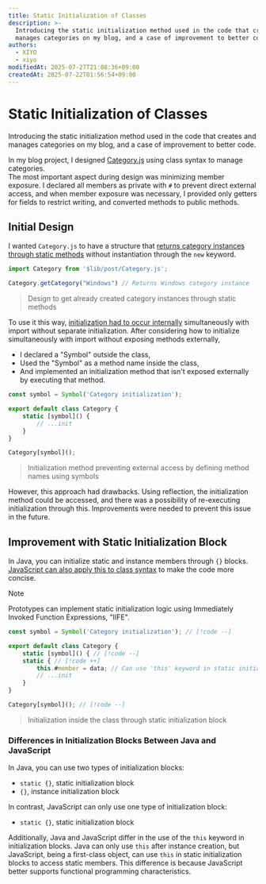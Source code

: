 ```yaml
---
title: Static Initialization of Classes
description: >-
  Introducing the static initialization method used in the code that creates and
  manages categories on my blog, and a case of improvement to better code.
authors:
  - XIYO
  - xiyo
modifiedAt: 2025-07-27T21:08:36+09:00
createdAt: 2025-07-22T01:56:54+09:00
---
```

# Static Initialization of Classes

Introducing the static initialization method used in the code that creates and manages categories on my blog, and a case of improvement to better code.

In my blog project, I designed [Category.js](https://github.com/XIYO/xiyo.github.io/blob/a1bbc44ebd12986ce1d06d74273c6242efbae4f2/src/lib/post/Category.js "Code that performs class initialization externally") using class syntax to manage categories.  
The most important aspect during design was minimizing member exposure.
I declared all members as private with `#` to prevent direct external access,
and when member exposure was necessary, I provided only getters for fields to restrict writing, and converted methods to public methods.

## Initial Design

I wanted `Category.js` to have a structure that [returns category instances through static methods](https://github.com/XIYO/xiyo.github.io/blob/a1bbc44ebd12986ce1d06d74273c6242efbae4f2/src/lib/post/Category.js#L84-L100) without instantiation through the `new` keyword.

```js
import Category from '$lib/post/Category.js';

Category.getCategory("Windows") // Returns Windows category instance
```

> Design to get already created category instances through static methods

To use it this way, [initialization had to occur internally](https://github.com/XIYO/xiyo.github.io/blob/a1bbc44ebd12986ce1d06d74273c6242efbae4f2/src/lib/post/Category.js#L178) simultaneously with import without separate initialization. After considering how to initialize simultaneously with import without exposing methods externally,
- I declared a "Symbol" outside the class,
- Used the "Symbol" as a method name inside the class,
- And implemented an initialization method that isn't exposed externally by executing that method.

```js data-title="Category.js"
const symbol = Symbol('Category initialization');

export default class Category {
	static [symbol]() {
	    // ...init
	}
}

Category[symbol]();
```

> Initialization method preventing external access by defining method names using symbols

However, this approach had drawbacks.
Using reflection, the initialization method could be accessed,
and there was a possibility of re-executing initialization through this.
Improvements were needed to prevent this issue in the future.

## Improvement with Static Initialization Block

In Java, you can initialize static and instance members through `{}` blocks.
[JavaScript can also apply this to class syntax](https://github.com/XIYO/xiyo.github.io/blob/ebd7d90f357ef507654a1a6b08aa4ece8f42d0d1/src/lib/post/Category.js#L16-L29 "Code using static initialization block") to make the code more concise.

> [!NOTE]
> Prototypes can implement static initialization logic using Immediately Invoked Function Expressions, "IIFE".

```js data-title="Category.js"
const symbol = Symbol('Category initialization'); // [!code --]

export default class Category {
	static [symbol]() { // [!code --]
	static { // [!code ++]
	    this.#member = data; // Can use 'this' keyword in static initialization // [!code ++]
	    // ...init
	}
}

Category[symbol](); // [!code --]
```

> Initialization inside the class through static initialization block

### Differences in Initialization Blocks Between Java and JavaScript

In Java, you can use two types of initialization blocks:
- `static {}`, static initialization block
- `{}`, instance initialization block

In contrast, JavaScript can only use one type of initialization block:
- `static {}`, static initialization block

Additionally, Java and JavaScript differ in the use of the `this` keyword in initialization blocks.
Java can only use `this` after instance creation,
but JavaScript, being a first-class object, can use `this` in static initialization blocks to access static members.
This difference is because JavaScript better supports functional programming characteristics.
